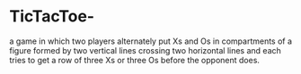 # TicTacToe-
a game in which two players alternately put Xs and Os in compartments of a figure formed by two vertical lines crossing two horizontal lines and each tries to get a row of three Xs or three Os before the opponent does.

